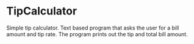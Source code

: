 # TipCalculator
Simple tip calculator. Text based program that asks the user for a bill amount and tip rate. The program prints out the tip and total bill amount. 
